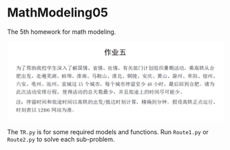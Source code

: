# MathModeling05
The 5th homework for math modeling.

![Problem.png](Problem.png)

The `TR.py` is for some required models and functions. Run `Route1.py` or `Route2.py` to solve each sub-problem.
